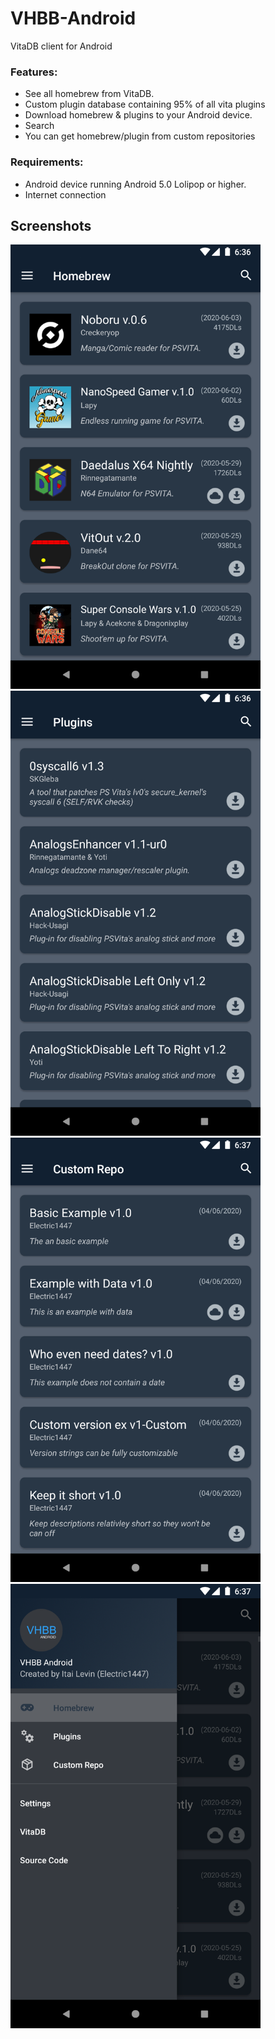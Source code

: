 # VHBB-Android
VitaDB client for Android

### Features:
- See all homebrew from VitaDB.
- Custom plugin database containing 95% of all vita plugins
- Download homebrew & plugins to your Android device.
- Search
- You can get homebrew/plugin from custom repositories

### Requirements:
- Android device running Android 5.0 Lolipop or higher.
- Internet connection

## Screenshots
<img src="screenshots/screenshot_homebrew.png" width="400"> &nbsp; <img src="screenshots/screenshot_plugins.png" width="400"> &nbsp; <img src="screenshots/screenshot_customrepo.png" width="400">  &nbsp; <img src="screenshots/screenshot_drawer.png" width="400">
